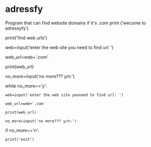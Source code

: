 # adressfy
Program that can find website domains if it's .com
print ('wecome to adressyfy')

print('find web urls')

web=input('enter the web site you need to find url: ')

web_url=web+'.com'

print(web_url)

no_more=input('no more??? y/n:')

while no_more=='y':

    web=input('enter the web site youneed to find url: ')

    web_url=web+'.com'

    print(web_url)

    no_more=input('no more??? y/n:')

if no_more=='n':

    print('exit')
